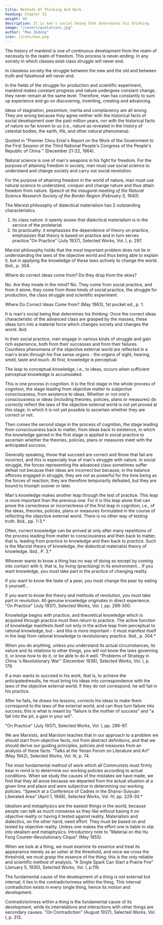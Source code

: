 ```yaml
---
title: Methods Of Thinking And Work
heading: Chapter 22
weight: 46
description: It is man's social being that determines his thinking.
image: "/covers/quotations.jpg"
author: "Mao Zedong"
icon: /icons/mao.png
---
```



The history of mankind is one of continuous development from the realm of necessity to the realm of freedom. This process is never-ending. In any society in which classes exist class struggle will never end. 

In classless society the struggle between the new and the old and between truth and falsehood will never end. 

In the fields of the struggle for production and scientific experiment, mankind makes constant progress and nature undergoes constant change, they never remain at the same level. Therefore, man has constantly to sum up experience and go on discovering, inventing, creating and advancing. 

Ideas of stagnation, pessimism, inertia and complacency are all wrong. They are wrong because they agree neither with the historical facts of social development over the past million years, nor with the historical facts of nature so far known to us (i.e., nature as revealed in the history of celestial bodies, the earth, life, and other natural phenomena).

Quoted in "Premier Chou Enlai's Report on the Work of the Government to the First Session of the Third National People's Congress of the People's Republic of China " (December 21-22, 1964).

Natural science is one of man's weapons in his fight for freedom. For the purpose of attaining freedom in society, man must use social science to understand and change society and carry out social revolution.

For the purpose of attaining freedom in the world of nature, man must use natural science to understand, conquer and change nature and thus attain freedom from nature.
<cite>Speech at the inaugural meeting of the Natural Science Research Society of the Border Region (February 5, 1940).</cite>

The Marxist philosophy of dialectical materialism has 2 outstanding characteristics. 

1. Its class nature: it openly avows that dialectical materialism is in the service of the proletariat.
2. Its practicality: it emphasizes the dependence of theory on practice, emphasizes that theory is based on practice and in turn serves practice."On Practice" (July 1937), Selected Works, Vol. I, p. 297.

Marxist philosophy holds that the most important problem does not lie in understanding the laws of the objective world and thus being able to explain
it, but in applying the knowledge of these laws actively to change the world.
Ibid., p. 304.

Where do correct ideas come from? Do they drop from the skies? 

No. Are they innate in the mind? No. They come from social practice, and from it alone; they come from three kinds of social practice, the struggle for production, the class struggle and scientific experiment.

Where Do Correct Ideas Come from? (May 1963), 1st pocket ed., p. 1.

It is man's social being that determines his thinking. Once the correct ideas characteristic of the advanced class are grasped by the masses, these ideas turn into a material force which changes society and changes the world.
Ibid.

In their social practice, men engage in various kinds of struggle and gain rich experience, both from their successes and from their failures. Countless phenomena of the objective external world are reflected in a man's brain through his five sense organs - the organs of sight, hearing, smell, taste and
touch. At first, knowledge is perceptual. 

The leap to conceptual knowledge, i.e., to ideas, occurs when sufficient perceptual knowledge is accumulated.

This is one process in cognition. It is the first stage in the whole process of cognition, the stage leading from objective matter to subjective consciousness, from existence to ideas. Whether or not one's consciousness or ideas (including theories, policies, plans or measures) do correctly reflect the laws of the objective external world is not yet proved at this stage, in which it is not yet possible to ascertain whether they are correct or not. 

Then comes the second stage in the process of cognition, the stage leading from consciousness back to matter, from ideas back to existence, in which the knowledge gained in the first stage is applied in social practice to ascertain whether the theories, policies, plans or measures meet with the anticipated success. 

Generally speaking, those that succeed are correct and those that fail are incorrect, and this is especially true of man's struggle with nature. In social struggle, the forces representing the advanced class sometimes suffer defeat not because their ideas are incorrect but because, in the balance offorces engaged in struggle, they are not as powerful for the time being as the forces of reaction; they are therefore temporarily defeated, but they are bound to triumph sooner or later. 

Man's knowledge makes another leap through the test of practice. This leap is more important than the previous one. For it is
this leap alone that can prove the correctness or incorrectness of the first leap in cognition, i.e., of the ideas, theories, policies, plans or measures formulated in the course of reflecting the objective external world. There is no other way of testing truth.
Ibid., pp. 1-3.*

Often, correct knowledge can be arrived at only after many repetitions of the process leading from matter to consciousness and then back to matter, that is, leading from practice to knowledge and then back to practice. Such is the Marxist theory of knowledge, the dialectical materialist theory of knowledge.
Ibid., P. 3.*

Whoever wants to know a thing has no way of doing so except by coming into contact with it, that is, by living (practising) in its environment… If you want knowledge, you must take part in the practice of changing reality. 

If you want to know the taste of a pear, you must change the pear by eating it yourself… 

If you want to know the theory and methods of revolution, you must take part in revolution. All genuine knowledge originates in direct experience.
"On Practice" (July 1937), Selected Works, Vol. I, pp. 299-300.

Knowledge begins with practice, and theoretical knowledge which is acquired through practice must then return to practice. The active function of knowledge manifests itself not only in the active leap from perceptual to rational knowledge, but - and this is more important - it must manifest itself in the leap from rational knowledge to revolutionary practice.
Ibid., p. 304.*

When you do anything, unless you understand its actual circumstances, its nature and its relations to other things, you will not know the laws governing it, or know how to do it, or be able to do it well.
"Problems of Strategy in China 's Revolutionary War" (December 1936), Selected Works, Vol. I, p. 179.

If a man wants to succeed in his work, that is, to achieve the anticipatedresults, he must bring his ideas into correspondence with the laws of the objective external world; if they do not correspond, he will fail in his practice. 

After he fails, he draws his lessons, corrects his ideas to make them correspond to the laws of the external world, and can thus turn failure into success; this is what is meant by "failure is the mother of success" and "a fall into the pit, a gain in your wit".

"On Practice" (July 1937), Selected Works, Vol. I, pp. 296-97.

We are Marxists, and Marxism teaches that in our approach to a problem we should start from objective facts, not from abstract definitions, and that we should derive our guiding principles, policies and measures from an analysis
of these facts.
"Talks at the Yenan Forum on Literature and Art" (May 1942), Selected Works, Vol. III, p. 74.

The most fundamental method of work which all Communists must firmly bear in mind is to determine our working policies according to actual conditions. When we study the causes of the mistakes we have made, we find that they all arose because we departed from the actual situation at a given time and place and were subjective in determining our working policies.
"Speech at a Conference of Cadres in the Shansi-Suiyuan Liberated Area" (April 1, 1948), Selected Works, Vol. IV, pp. 229-30.*

Idealism and metaphysics are the easiest things in the world, because people can talk as much nonsense as they like without basing it on objective reality or having it tested against reality. Materialism and dialectics, on the other hand, need effort. They must be based on and tested by objective reality. Unless one makes the effort one is liable to slip into idealism and metaphysics. 
Introductory note to "Material on the Hu Feng Counter-Revolutionary Clique" (May 1955).

When we look at a thing, we must examine its essence and treat its appearance merely as an usher at the threshold, and once we cross the threshold, we must grasp the essence of the thing; this is the only reliable and
scientific method of analysis.
"A Single Spark Can Start a Prairie Fire" (January 5, 1930), Selected Works, Vol. I, p.119.

The fundamental cause of the development of a thing is not external but internal; it lies in the contradictoriness within the thing. This internal contradiction exists in every single thing, hence its motion and development.

Contradictoriness within a thing is the fundamental cause of its development, while its interrelations and interactions with other things are secondary causes.
"On Contradiction" (August 1937), Selected Works, Vol. I, p. 313.


